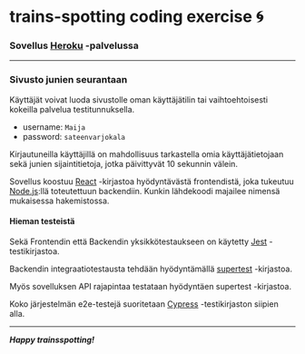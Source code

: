 # trains-spotting coding exercise :cyclone:
### Sovellus [Heroku](https://trains-spotting.herokuapp.com/) -palvelussa
***

### Sivusto junien seurantaan
Käyttäjät voivat luoda sivustolle oman käyttäjätilin tai vaihtoehtoisesti kokeilla palvelua testitunnuksella.
- username: ```Maija```
- password: ```sateenvarjokala```

Kirjautuneilla käyttäjillä on mahdollisuus tarkastella omia käyttäjätietojaan sekä junien sijaintitietoja, jotka päivittyvät 10 sekunnin välein.

Sovellus koostuu [React](https://reactjs.org/) -kirjastoa hyödyntävästä frontendistä, joka tukeutuu [Node.js](https://nodejs.org/):llä toteutettuun backendiin. Kunkin lähdekoodi majailee nimensä mukaisessa hakemistossa.

#### Hieman testeistä
Sekä Frontendin että Backendin yksikkötestaukseen on käytetty [Jest](https://jestjs.io/) -testikirjastoa.

Backendin integraatiotestausta tehdään hyödyntämällä [supertest](https://github.com/visionmedia/supertest) -kirjastoa.

Myös sovelluksen API rajapintaa testataan hyödyntäen supertest -kirjastoa.

Koko järjestelmän e2e-testejä suoritetaan [Cypress](https://www.cypress.io/) -testikirjaston siipien alla.

___
**_Happy trainsspotting!_**
